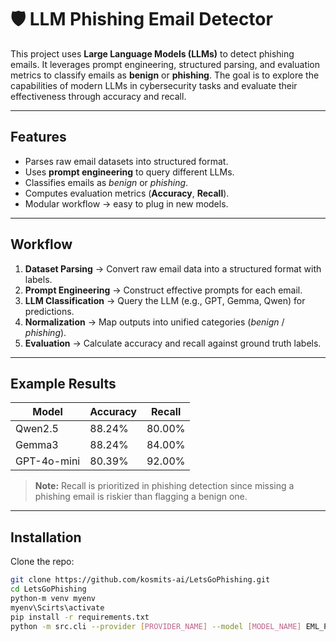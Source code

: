# 🛡️ LLM Phishing Email Detector  

This project uses **Large Language Models (LLMs)** to detect phishing emails. It leverages prompt engineering, structured parsing, and evaluation metrics to classify emails as **benign** or **phishing**. The goal is to explore the capabilities of modern LLMs in cybersecurity tasks and evaluate their effectiveness through accuracy and recall.  

---

##  Features  
- Parses raw email datasets into structured format.  
- Uses **prompt engineering** to query different LLMs.  
- Classifies emails as *benign* or *phishing*.  
- Computes evaluation metrics (**Accuracy**, **Recall**).  
- Modular workflow → easy to plug in new models.  
  

---

##  Workflow  
1. **Dataset Parsing** → Convert raw email data into a structured format with labels.  
2. **Prompt Engineering** → Construct effective prompts for each email.  
3. **LLM Classification** → Query the LLM (e.g., GPT, Gemma, Qwen) for predictions.  
4. **Normalization** → Map outputs into unified categories (*benign* / *phishing*).  
5. **Evaluation** → Calculate accuracy and recall against ground truth labels.  

---

##  Example Results  

| Model       | Accuracy | Recall |
|-------------|----------|--------|
| Qwen2.5     | 88.24%   | 80.00% |
| Gemma3      | 88.24%   | 84.00% |
| GPT-4o-mini | 80.39%   | 92.00% |

>  **Note:** Recall is prioritized in phishing detection since missing a phishing email is riskier than flagging a benign one.  

---

##  Installation  

Clone the repo:  
```bash
git clone https://github.com/kosmits-ai/LetsGoPhishing.git
cd LetsGoPhishing
python-m venv myenv
myenv\Scirts\activate
pip install -r requirements.txt
python -m src.cli --provider [PROVIDER_NAME] --model [MODEL_NAME] EML_PATH
